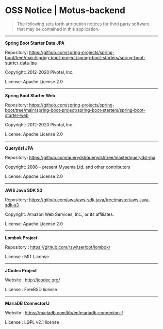 # OSS Notice | Motus-backend

> The following sets forth attribution notices for third party software that may be contained in this application.

---

**Spring Boot Starter Data JPA**

Repository: https://github.com/spring-projects/spring-boot/tree/main/spring-boot-project/spring-boot-starters/spring-boot-starter-data-jpa

Copyright: 2012-2020 Pivotal, Inc.

License: Apache License 2.0

---

**Spring Boot Starter Web**

Repository: https://github.com/spring-projects/spring-boot/tree/main/spring-boot-project/spring-boot-starters/spring-boot-starter-web

Copyright: 2012-2020 Pivotal, Inc.

License: Apache License 2.0

---

**Querydsl JPA**

Repository: https://github.com/querydsl/querydsl/tree/master/querydsl-jpa

Copyright: 2008 - present Mysema Ltd. and other contributors 

License: Apache License 2.0

---

**AWS Java SDK S3**

Repository: https://github.com/aws/aws-sdk-java/tree/master/aws-java-sdk-s3 

Copyright: Amazon Web Services, Inc., or its affiliates.

License: Apache License 2.0

---

**Lombok Project**

Repository : https://github.com/rzwitserloot/lombok/

License : MIT License 

---

**JCodec Project**
 
Website : http://jcodec.org/
 
License : FreeBSD license 

---

**MariaDB Connector/J**
 
Website : https://mariadb.com/kb/en/mariadb-connector-j/
 
License : LGPL v2.1 license
